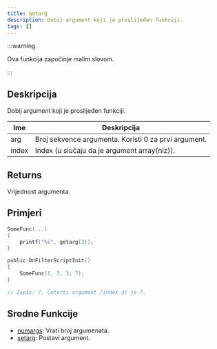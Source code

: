 ```yaml
---
title: getarg
description: Dobij argument koji je proslijeđen funkciji.
tags: []
---
```


:::warning

Ova funkcija započinje malim slovom.

:::

## Deskripcija

Dobij argument koji je proslijeđen funkciji.

| Ime   | Deskripcija                                          |
| ----- | ---------------------------------------------------- |
| arg   | Broj sekvence argumenta. Koristi 0 za prvi argument. |
| index | Index (u slučaju da je argument array(niz)).         |

## Returns

Vrijednost argumenta.

## Primjeri

```c
SomeFunc(...)
{
    printf("%i", getarg(3));
}

public OnFilterScriptInit()
{
    SomeFunc(1, 3, 3, 7);
}

// Ispis: 7. Četvrti argument (index 3) je 7.
```

## Srodne Funkcije

- [numargs](numargs): Vrati broj argumenata.
- [setarg](setarg): Postavi argument.
